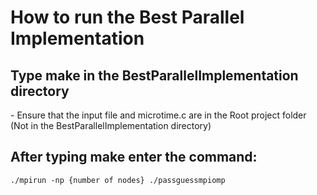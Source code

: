 <H1>How to run the Best Parallel Implementation</H1>
<H2>Type make in the BestParallelImplementation directory</H2>
- Ensure that the input file and microtime.c are in the Root project folder (Not in the BestParallelImplementation directory)
<H2>After typing make enter the command:</H2>

```
./mpirun -np {number of nodes} ./passguessmpiomp
```